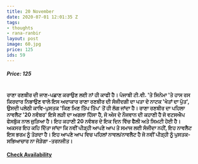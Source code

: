```yaml
---
title: 20 November
date: 2020-07-01 12:01:35 Z
tags:
- thoughts
- rana-ranbir
layout: post
image: 60.jpg
price: 125
ids: 59
---
```


<h5>Price: 125</h5><br>
<strong>ਰਾਣਾ ਰਣਬੀਰ ਦੀ ਜਾਣ-ਪਛਾਣ ਕਰਾਉਣ ਲਈ ਨਾਂ ਹੀ ਕਾਫੀ ਹੈ। ਪੰਜਾਬੀ ਟੀ.ਵੀ. 'ਤੇ ਸਿਨੇਮਾ 'ਤੇ ਹਾਸ ਰਸ ਕਿਰਦਾਰ ਨਿਭਾਉਣ ਵਾਲੇ ਇਸ ਅਦਾਕਾਰ ਰਾਣਾ ਰਣਬੀਰ ਦੀ ਸੰਜੀਦਗੀ ਦਾ ਪਤਾ ਦੇ ਨਾਟਕ 'ਖੇਤਾਂ ਦਾ ਪੁੱਤ', ਉਸਦੀ ਪਲੇਠੀ ਕਾਵਿ-ਪੁਸਤਕ 'ਕਿਣ ਮਿਣ ਤਿੱਪ ਤਿੱਪ' ਤੋਂ ਹੀ ਲੱਗ ਜਾਂਦਾ ਹੈ। ਰਾਣਾ ਰਣਬੀਰ ਦਾ ਪਹਿਲਾ ਨਾਵਲੈਟ '20 ਨਵੰਬਰ' ਇਸੇ ਲੜੀ ਦਾ ਅਗਲਾ ਹਿੱਸਾ ਹੈ, ਜੋ ਅੱਜ ਦੇ ਨੌਜਵਾਨ ਦੀ ਕਹਾਣੀ ਹੈ ਜੋ ਵਟਸਐਪ ਫੇਸਬੁੱਕ ਨਾਲ ਜੁੜਿਆ ਹੈ। ਇਹ ਕਹਾਣੀ 20 ਨਵੰਬਰ ਦੇ ਇਕ ਦਿਨ ਵਿੱਚ ਫੈਲੀ ਅਤੇ ਸਿਮਟੀ ਹੋਈ ਹੈ। ਅਕਸਰ ਇਹ ਕਹਿ ਦਿੱਤਾ ਜਾਂਦਾ ਕਿ ਨਵੀਂ ਪੀੜ੍ਹੀ ਆਪਣੇ ਆਪ ਤੇ ਸਮਾਜ ਲਈ ਸੰਜੀਦਾ ਨਹੀਂ, ਇਹ ਨਾਵਲੈਟ ਇਸ ਭਰਮ ਨੂੰ ਤੋੜਦਾ ਹੈ। ਇਹ ਆਪਣੇ ਆਪ ਵਿਚ ਪਹਿਲਾਂ ਨਾਵਲ/ਨਾਵਲੈਟ ਹੈ ਜੋ ਨਵੀਂ ਪੀੜ੍ਹੀ ਨੂੰ ਪੁਸਤਕ-ਸਭਿਆਚਾਰ ਨਾ ਜੋੜੇਗਾ -ਤਰਨਜੀਤ।</strong>

<h4><a class="add-cart cart1" href="{{ site.baseurl }}/books#59"><b>Check Availability</b></a></h4>

<body>
 <script src="{{ site.baseurl }}/js/main.js"></script>
 </body>